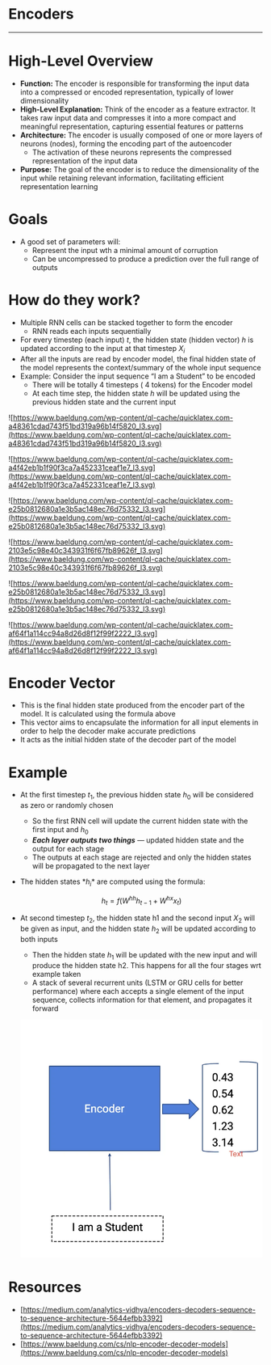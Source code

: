 # Encoders

---

# High-Level Overview

- **Function:** The encoder is responsible for transforming the input data into a compressed or encoded representation, typically of lower dimensionality
- **High-Level Explanation:** Think of the encoder as a feature extractor. It takes raw input data and compresses it into a more compact and meaningful representation, capturing essential features or patterns
- **Architecture:** The encoder is usually composed of one or more layers of neurons (nodes), forming the encoding part of the autoencoder
    - The activation of these neurons represents the compressed representation of the input data
- **Purpose:** The goal of the encoder is to reduce the dimensionality of the input while retaining relevant information, facilitating efficient representation learning

# Goals

- A good set of parameters will:
    - Represent the input wth a minimal amount of corruption
    - Can be uncompressed to produce a prediction over the full range of outputs

# How do they work?

- Multiple RNN cells can be stacked together to form the encoder
    - RNN reads each inputs sequentially
- For every timestep (each input) $t$, the hidden state (hidden vector) $h$ is updated according to the input at that timestep $X_i$
- After all the inputs are read by encoder model, the final hidden state of the model represents the context/summary of the whole input sequence
- Example: Consider the input sequence “I am a Student” to be encoded
    - There will be totally 4 timesteps ( 4 tokens) for the Encoder model
    - At each time step, the hidden state $h$ will be updated using the previous hidden state and the current input

![https://www.baeldung.com/wp-content/ql-cache/quicklatex.com-a48361cdad743f51bd319a96b14f5820_l3.svg](https://www.baeldung.com/wp-content/ql-cache/quicklatex.com-a48361cdad743f51bd319a96b14f5820_l3.svg)

![https://www.baeldung.com/wp-content/ql-cache/quicklatex.com-a4f42eb1b1f90f3ca7a452331ceaf1e7_l3.svg](https://www.baeldung.com/wp-content/ql-cache/quicklatex.com-a4f42eb1b1f90f3ca7a452331ceaf1e7_l3.svg)

![https://www.baeldung.com/wp-content/ql-cache/quicklatex.com-e25b0812680a1e3b5ac148ec76d75332_l3.svg](https://www.baeldung.com/wp-content/ql-cache/quicklatex.com-e25b0812680a1e3b5ac148ec76d75332_l3.svg)

![https://www.baeldung.com/wp-content/ql-cache/quicklatex.com-2103e5c98e40c343931f6f67fb89626f_l3.svg](https://www.baeldung.com/wp-content/ql-cache/quicklatex.com-2103e5c98e40c343931f6f67fb89626f_l3.svg)

![https://www.baeldung.com/wp-content/ql-cache/quicklatex.com-e25b0812680a1e3b5ac148ec76d75332_l3.svg](https://www.baeldung.com/wp-content/ql-cache/quicklatex.com-e25b0812680a1e3b5ac148ec76d75332_l3.svg)

![https://www.baeldung.com/wp-content/ql-cache/quicklatex.com-af64f1a114cc94a8d26d8f12f99f2222_l3.svg](https://www.baeldung.com/wp-content/ql-cache/quicklatex.com-af64f1a114cc94a8d26d8f12f99f2222_l3.svg)

# Encoder Vector

- This is the final hidden state produced from the encoder part of the model. It is calculated using the formula above
- This vector aims to encapsulate the information for all input elements in order to help the decoder make accurate predictions
- It acts as the initial hidden state of the decoder part of the model

# Example

- At the first timestep $t_1$, the previous hidden state $h_0$ will be considered as zero or randomly chosen
    - So the first RNN cell will update the current hidden state with the first input and $h_0$
    - ***Each layer outputs two things*** — updated hidden state and the output for each stage
    - The outputs at each stage are rejected and only the hidden states will be propagated to the next layer
- The hidden states $*h_i$* are computed using the formula:
    
    $$
    h_t = f(W^{hh} h_{t-1} + W^{hx} x_t)
    $$
    
- At second timestep $t_2$, the hidden state h1 and the second input $X_2$ will be given as input, and the hidden state $h_2$ will be updated according to both inputs
    - Then the hidden state $h_1$ will be updated with the new input and will produce the hidden state h2. This happens for all the four stages wrt example taken
    - A stack of several recurrent units (LSTM or GRU cells for better performance) where each accepts a single element of the input sequence, collects information for that element, and propagates it forward
    
    ![Untitled](Encoders%2032466e521ceb4eb6a7c4fda79069bf35/Untitled.png)
    

# Resources

- [https://medium.com/analytics-vidhya/encoders-decoders-sequence-to-sequence-architecture-5644efbb3392](https://medium.com/analytics-vidhya/encoders-decoders-sequence-to-sequence-architecture-5644efbb3392)
- [https://www.baeldung.com/cs/nlp-encoder-decoder-models](https://www.baeldung.com/cs/nlp-encoder-decoder-models)